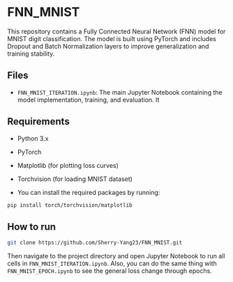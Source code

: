 # FNN_MNIST
This repository contains a Fully Connected Neural Network (FNN) model for MNIST digit classification. The model is built using PyTorch and includes Dropout and Batch Normalization layers to improve generalization and training stability.

## Files
- `FNN_MNIST_ITERATION.ipynb`: The main Jupyter Notebook containing the model implementation, training, and evaluation. It 

## Requirements
- Python 3.x
- PyTorch
- Matplotlib (for plotting loss curves)
- Torchvision (for loading MNIST dataset)

- You can install the required packages by running:
```bash
pip install torch/torchvision/matplotlib
```

## How to run
```bash
git clone https://github.com/Sherry-Yang23/FNN_MNIST.git
```

Then navigate to the project directory and open Jupyter Notebook to run all cells in `FNN_MNIST_ITERATION.ipynb`.
Also, you can do the same thing with `FNN_MNIST_EPOCH.ipynb` to see the general loss change through epochs.
